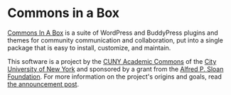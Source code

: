 # Commons in a Box

[Commons In A Box](http://commonsinabox.org) is a suite of WordPress and BuddyPress plugins and themes for community communication and collaboration, put into a single package that is easy to install, customize, and maintain.

This software is a project by the [CUNY Academic Commons](http://commons.gc.cuny.edu) of the [City University of New York](http://cuny.edu) and sponsored by a grant from the [Alfred P. Sloan Foundation](http://sloan.org/). For more information on the project's origins and goals, read [the announcement post](http://news.commons.gc.cuny.edu/2011/11/22/the-cuny-academic-commons-announces-the-commons-in-a-box-project/).

